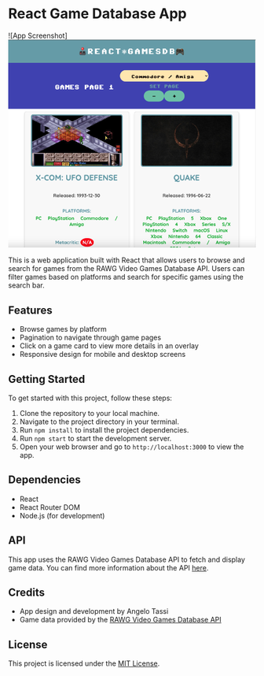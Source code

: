# React Game Database App

![App Screenshot] <img src='./Screenshot.png'></img>

This is a web application built with React that allows users to browse and search for games from the RAWG Video Games Database API. Users can filter games based on platforms and search for specific games using the search bar.

## Features

- Browse games by platform
- Pagination to navigate through game pages
- Click on a game card to view more details in an overlay
- Responsive design for mobile and desktop screens

## Getting Started

To get started with this project, follow these steps:

1. Clone the repository to your local machine.
2. Navigate to the project directory in your terminal.
3. Run `npm install` to install the project dependencies.
4. Run `npm start` to start the development server.
5. Open your web browser and go to `http://localhost:3000` to view the app.

## Dependencies

- React
- React Router DOM
- Node.js (for development)

## API

This app uses the RAWG Video Games Database API to fetch and display game data. You can find more information about the API [here](https://rawg.io/apidocs).

## Credits

- App design and development by Angelo Tassi
- Game data provided by the [RAWG Video Games Database API](https://rawg.io/apidocs)

## License

This project is licensed under the [MIT License](LICENSE).
